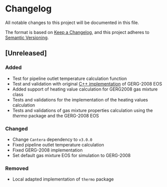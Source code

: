 # Changelog

All notable changes to this project will be documented in this file.

The format is based on [Keep a Changelog](https://keepachangelog.com/en/1.0.0/),
and this project adheres to [Semantic Versioning](https://semver.org/spec/v2.0.0.html).

## [Unreleased]

### Added
- Test for pipeline outlet temperature calculation function
- Test and validation with original [C++ implementation](https://github.com/usnistgov/AGA8/tree/master/AGA8CODE/C) of GERG-2008 EOS
- Added support of heating value calculation for GERG2008 gas mixture class
- Tests and validations for the implementation of the heating values calculation
- Tests and validations of gas mixture properties calculation using the _thermo_ package and the GERG-2008 EOS

### Changed
- Change `Cantera` dependency to `v3.0.0`
- Fixed pipeline outlet temperature calculation
- Fixed GERG-2008 implementation
- Set default gas mixture EOS for simulation to GERG-2008

### Removed
- Local adapted implementation of `thermo` package